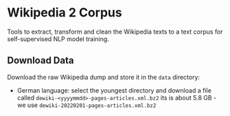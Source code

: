 # Wikipedia 2 Corpus
Tools to extract, transform and clean the Wikipedia texts to a text corpus for self-supervised NLP model training.

## Download Data
Download the raw Wikipedia dump and store it in the `data` directory:
- German language: select the youngest directory and download a file called `dewiki-<yyyymmdd>-pages-articles.xml.bz2` its is about 5.8 GB - we use `dewiki-20220201-pages-articles.xml.bz2`
